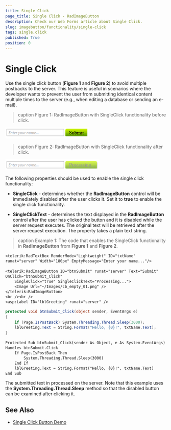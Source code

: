 ```yaml
---
title: Single Click
page_title: Single Click - RadImageButton
description: Check our Web Forms article about Single Click.
slug: imagebutton/functionality/single-click
tags: single,click
published: True
position: 0
---
```


# Single Click

Use the single click button (**Figure 1** and **Figure 2**) to avoid multiple postbacks to the server. This feature is useful in scenarios where the developer wants to prevent the user from submitting identical content multiple times to the server (e.g., when editing a database or sending an e-mail).

>caption Figure 1: RadImageButton with SingleClick functionality before click.

![button-single-click](images/button-single-click-1.png) 

>caption Figure 2: RadImageButton with SingleClick functionality after click.

![button-single-click](images/button-single-click-2.png) 

The following properties should be used to enable the single click functionality:

* **SingleClick** - determines whether the **RadImageButton** control will be immediately disabled after the user clicks it. Set it to **true** to enable the single click functionality.

* **SingleClickText** - determines the text displayed in the **RadImageButton** control after the user has clicked the button and it is disabled while the server request executes. The original text will be retrieved after the server request execution. The property takes a plain text string.

>caption Example 1: The code that enables the SingleClick functionality in **RadImageButton** from **Figure 1** and **Figure 2**.

````ASP.NET
<telerik:RadTextBox RenderMode="Lightweight" ID="txtName" runat="server" Width="180px" EmptyMessage="Enter your name..."/>

<telerik:RadImageButton ID="btnSubmit" runat="server" Text="Submit" OnClick="btnSubmit_Click"
	SingleClick="true" SingleClickText="Processing...">
	<Image Url="~/Images/cb_empty_01.png" />
</telerik:RadImageButton>
<br /><br />
<asp:Label ID="lblGreeting" runat="server" />
````

````C#
protected void btnSubmit_Click(object sender, EventArgs e)
{
    if (Page.IsPostBack) System.Threading.Thread.Sleep(3000);
    lblGreeting.Text = String.Format("Hello, {0}!", txtName.Text);
}
````
````VB
Protected Sub btnSubmit_Click(sender As Object, e As System.EventArgs) Handles btnSubmit.Click
	If Page.IsPostBack Then
		System.Threading.Thread.Sleep(3000)
	End If
	lblGreeting.Text = String.Format("Hello, {0}!", txtName.Text)
End Sub
````

The submitted text in processed on the server. Note that this example uses the **System.Threading.Thread.Sleep** method so that the disabled button can be examined after clicking it.

## See Also

 * [Single Click Button Demo](https://demos.telerik.com/aspnet-ajax/imagebutton/examples/singleclick/defaultcs.aspx)
